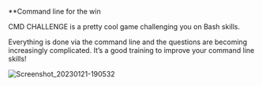**Command line for the win


CMD CHALLENGE is a pretty cool game challenging you on Bash skills. 

Everything is done via the command line and the questions are becoming increasingly complicated. It’s a good training to improve your command line skills!

![Screenshot_20230121-190532](https://user-images.githubusercontent.com/111205676/214357646-b876f9a8-9782-455b-846b-12124ff58ea0.png)
